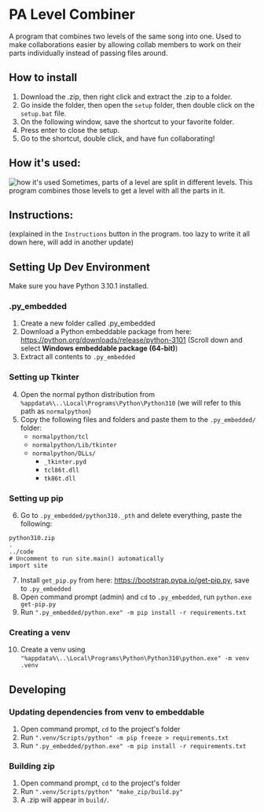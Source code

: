 # PA Level Combiner

A program that combines two levels of the same song into one.
Used to make collaborations easier by allowing collab members to work on their parts individually instead of passing files around.

## How to install
1. Download the .zip, then right click and extract the .zip to a folder.
2. Go inside the folder, then open the `setup` folder, then double click on the `setup.bat` file.
3. On the following window, save the shortcut to your favorite folder.
4. Press enter to close the setup.
5. Go to the shortcut, double click, and have fun collaborating!

## How it's used:
![how it's used](https://i.imgur.com/KNIO3u8.png)
Sometimes, parts of a level are split in different levels. This program combines those levels to get a level with all the parts in it.


## Instructions:
(explained in the `Instructions` button in the program. too lazy to write it all down here, will add in another update)



## Setting Up Dev Environment

Make sure you have Python 3.10.1 installed.

### .py_embedded
1. Create a new folder called .py_embedded
2. Download a Python embeddable package from here: https://python.org/downloads/release/python-3101 (Scroll down and select **Windows embeddable package (64-bit)**)
3. Extract all contents to `.py_embedded`

### Setting up Tkinter
4. Open the normal python distribution from `%appdata%\..\Local\Programs\Python\Python310` (we will refer to this path as `normalpython`)
5. Copy the following files and folders and paste them to the `.py_embedded/` folder:
    - `normalpython/tcl`
    - `normalpython/Lib/tkinter`
    - `normalpython/DLLs/`
        - `_tkinter.pyd`
        - `tcl86t.dll`
        - `tk86t.dll`

### Setting up pip
6. Go to `.py_embedded/python310._pth` and delete everything, paste the following:
```
python310.zip
.
../code
# Uncomment to run site.main() automatically
import site
```
7. Install `get_pip.py` from here: https://bootstrap.pypa.io/get-pip.py, save to `.py_embedded`
8. Open command prompt (admin) and `cd` to `.py_embedded`, run `python.exe get-pip.py`
9. Run `".py_embedded/python.exe" -m pip install -r requirements.txt`

### Creating a venv
10. Create a venv using `"%appdata%\..\Local\Programs\Python\Python310\python.exe" -m venv .venv`


## Developing

### Updating dependencies from venv to embeddable
1. Open command prompt, `cd` to the project's folder
2. Run `".venv/Scripts/python" -m pip freeze > requirements.txt`
3. Run `".py_embedded/python.exe" -m pip install -r requirements.txt`

### Building zip
1. Open command prompt, `cd` to the project's folder
2. Run `".venv/Scripts/python" "make_zip/build.py"`
3. A .zip will appear in `build/`.
